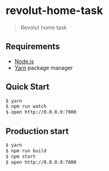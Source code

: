 # revolut-home-task

> Revolut home task


## Requirements

- [Node.js](https://nodejs.org/en/)
- [Yarn](https://yarnpkg.com/en/docs/install) package manager


## Quick Start

```sh
$ yarn
$ npm run watch
$ open http://0.0.0.0:7000
```

## Production start

```sh
$ yarn
$ npm run build
$ npm start
$ open http://0.0.0.0:7000
```
